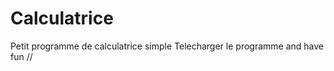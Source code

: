 # Calculatrice
Petit programme de calculatrice simple 
Telecharger le programme <Download> and have fun
//

